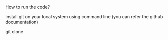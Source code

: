 How to run the code?

install git on your local system using command line (you can refer the github documentation)

git clone 

